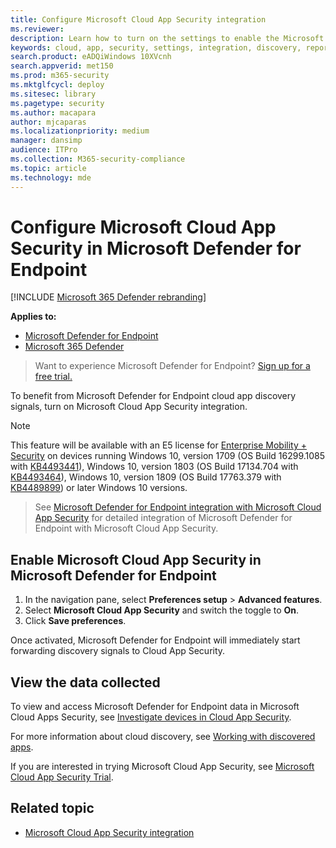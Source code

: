 ```yaml
---
title: Configure Microsoft Cloud App Security integration
ms.reviewer: 
description: Learn how to turn on the settings to enable the Microsoft Defender ATP integration with Microsoft Cloud App Security.
keywords: cloud, app, security, settings, integration, discovery, report
search.product: eADQiWindows 10XVcnh
search.appverid: met150
ms.prod: m365-security
ms.mktglfcycl: deploy
ms.sitesec: library
ms.pagetype: security
ms.author: macapara
author: mjcaparas
ms.localizationpriority: medium
manager: dansimp
audience: ITPro
ms.collection: M365-security-compliance
ms.topic: article
ms.technology: mde
---
```


# Configure Microsoft Cloud App Security in Microsoft Defender for Endpoint

[!INCLUDE [Microsoft 365 Defender rebranding](../../includes/microsoft-defender.md)]

**Applies to:**
- [Microsoft Defender for Endpoint](https://go.microsoft.com/fwlink/p/?linkid=2154037)
- [Microsoft 365 Defender](https://go.microsoft.com/fwlink/p/?linkid=2118804)

> Want to experience Microsoft Defender for Endpoint? [Sign up for a free trial.](https://www.microsoft.com/microsoft-365/windows/microsoft-defender-atp?ocid=docs-wdatp-exposedapis-abovefoldlink)


To benefit from Microsoft Defender for Endpoint cloud app discovery signals, turn on Microsoft Cloud App Security integration.

>[!NOTE]
>This feature will be available with an E5 license for [Enterprise Mobility + Security](https://www.microsoft.com/cloud-platform/enterprise-mobility-security) on devices running Windows 10, version 1709 (OS Build 16299.1085 with [KB4493441](https://support.microsoft.com/help/4493441)), Windows 10, version 1803 (OS Build 17134.704 with [KB4493464](https://support.microsoft.com/help/4493464)), Windows 10, version 1809 (OS Build 17763.379 with [KB4489899](https://support.microsoft.com/help/4489899)) or later Windows 10 versions.

> See [Microsoft Defender for Endpoint integration with Microsoft Cloud App Security](https://docs.microsoft.com/cloud-app-security/wdatp-integration) for detailed integration of Microsoft Defender for Endpoint with Microsoft Cloud App Security. 

## Enable Microsoft Cloud App Security in Microsoft Defender for Endpoint

1. In the navigation pane, select **Preferences setup** > **Advanced features**.
2. Select **Microsoft Cloud App Security** and switch the toggle to **On**.
3. Click **Save preferences**.

Once activated, Microsoft Defender for Endpoint will immediately start forwarding discovery signals to Cloud App Security.

## View the data collected

To view and access Microsoft Defender for Endpoint data in Microsoft Cloud Apps Security, see [Investigate devices in Cloud App Security](https://docs.microsoft.com/cloud-app-security/mde-integration#investigate-devices-in-cloud-app-security).


For more information about cloud discovery, see [Working with discovered apps](https://docs.microsoft.com/cloud-app-security/discovered-apps).

If you are interested in trying Microsoft Cloud App Security, see [Microsoft Cloud App Security Trial](https://signup.microsoft.com/Signup?OfferId=757c4c34-d589-46e4-9579-120bba5c92ed&ali=1).

## Related topic
- [Microsoft Cloud App Security integration](microsoft-cloud-app-security-integration.md)
